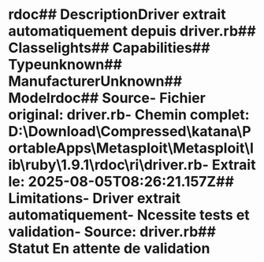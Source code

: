 # rdoc##  DescriptionDriver extrait automatiquement depuis driver.rb##  Classelights##  Capabilities##  Typeunknown##  ManufacturerUnknown##  Modelrdoc##  Source- **Fichier original**: driver.rb- **Chemin complet**: D:\Download\Compressed\katana\PortableApps\Metasploit\Metasploit\lib\ruby\1.9.1\rdoc\ri\driver.rb- **Extrait le**: 2025-08-05T08:26:21.157Z##  Limitations- Driver extrait automatiquement- Ncessite tests et validation- Source: driver.rb##  Statut En attente de validation